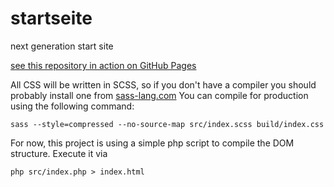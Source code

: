 # startseite
next generation start site

[see this repository in action on GitHub Pages](https://gruener-campus-malchow.github.io/startseite/)

All CSS will be written in SCSS, so if you don't have a compiler you should probably install one from [sass-lang.com](https://sass-lang.com/install)
You can compile for production using the following command:

    sass --style=compressed --no-source-map src/index.scss build/index.css

For now, this project is using a simple php script to compile the DOM structure. Execute it via

    php src/index.php > index.html
